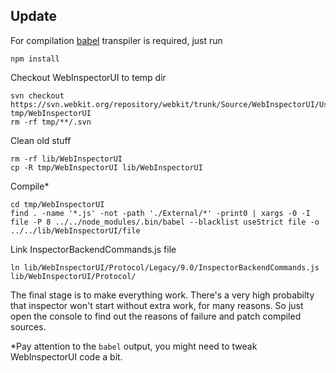 ## Update
For compilation [babel](https://github.com/babel/babel) transpiler is required, just run

    npm install
Checkout WebInspectorUI to temp dir

    svn checkout https://svn.webkit.org/repository/webkit/trunk/Source/WebInspectorUI/UserInterface tmp/WebInspectorUI
    rm -rf tmp/**/.svn
Clean old stuff

    rm -rf lib/WebInspectorUI
    cp -R tmp/WebInspectorUI lib/WebInspectorUI
Compile*

    cd tmp/WebInspectorUI
    find . -name '*.js' -not -path './External/*' -print0 | xargs -0 -I file -P 8 ../../node_modules/.bin/babel --blacklist useStrict file -o ../../lib/WebInspectorUI/file

Link InspectorBackendCommands.js file

    ln lib/WebInspectorUI/Protocol/Legacy/9.0/InspectorBackendCommands.js lib/WebInspectorUI/Protocol/

The final stage is to make everything work. There's a very high probabilty that inspector won't start without extra work, for many reasons. So just open the console to find out the reasons of failure and patch compiled sources.  
  
\*Pay attention to the `babel` output, you might need to tweak WebInspectorUI code a bit.
